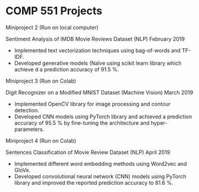# COMP 551 Projects

Miniproject 2 (Run on local computer)

Sentiment Analysis of IMDB Movie Reviews Dataset (NLP) February 2019
* Implemented text vectorization techniques using bag-of-words and TF-IDF.
* Developed generative models (Naïve using scikit learn library which achieve d a prediction accuracy of 91.5 %.

Miniproject 3 (Run on Colab)

Digit Recognizer on a Modified MNIST Dataset (Machine Vision) March 2019
* Implemented OpenCV library for image processing and contour detection.
* Developed CNN models using PyTorch library and achieved a prediction accuracy of 95.5 % by fine-tuning the architecture and hyper-parameters.

Miniproject 4 (Run on Colab)

Sentences Classification of Movie Review Dataset (NLP) April 2019
* Implemented different word embedding methods using Word2vec and GloVe.
* Developed convolutional neural network (CNN) models using PyTorch library and improved the reported prediction accuracy to 81.6 %.
